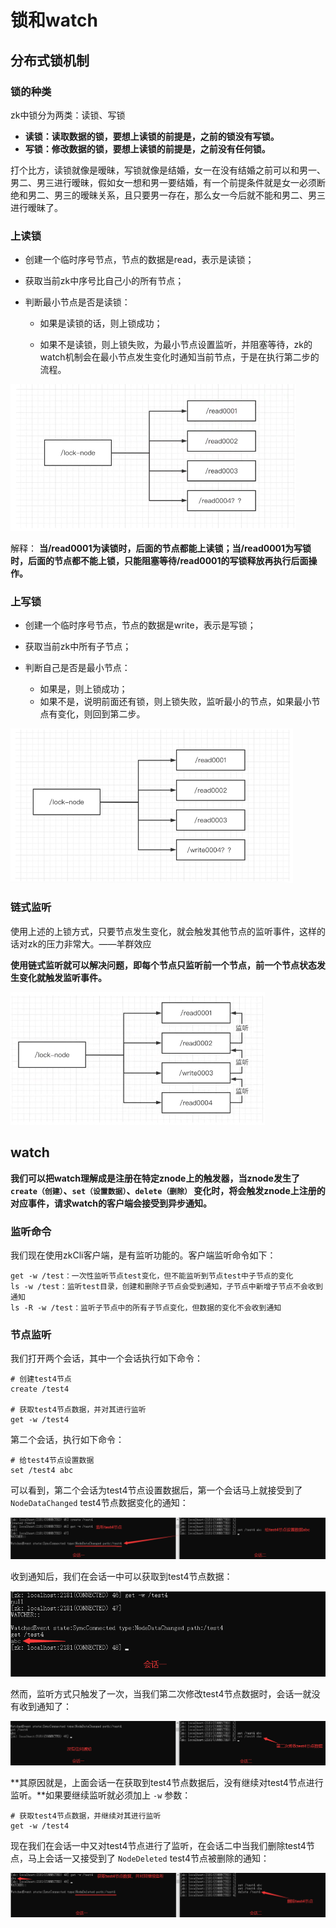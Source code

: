 # 锁和watch

## 分布式锁机制

### 锁的种类

zk中锁分为两类：读锁、写锁

- **读锁：读取数据的锁，要想上读锁的前提是，之前的锁没有写锁。**
- **写锁：修改数据的锁，要想上读锁的前提是，之前没有任何锁。**

打个比方，读锁就像是暧昧，写锁就像是结婚，女一在没有结婚之前可以和男一、男二、男三进行暧昧，假如女一想和男一要结婚，有一个前提条件就是女一必须断绝和男二、男三的暧昧关系，且只要男一存在，那么女一今后就不能和男二、男三进行暧昧了。

### 上读锁

- 创建一个临时序号节点，节点的数据是read，表示是读锁；

- 获取当前zk中序号比自己小的所有节点；

- 判断最小节点是否是读锁：

  - 如果是读锁的话，则上锁成功；

  - 如果不是读锁，则上锁失败，为最小节点设置监听，并阻塞等待，zk的watch机制会在最小节点发生变化时通知当前节点，于是在执行第二步的流程。


![QQ截图20220119143009](Image/QQ截图20220119143009.png)

解释： **当/read0001为读锁时，后面的节点都能上读锁；当/read0001为写锁时，后面的节点都不能上锁，只能阻塞等待/read0001的写锁释放再执行后面操作。**

### 上写锁

- 创建一个临时序号节点，节点的数据是write，表示是写锁；

- 获取当前zk中所有子节点；

- 判断自己是否是最小节点：

  - 如果是，则上锁成功；
  - 如果不是，说明前面还有锁，则上锁失败，监听最小的节点，如果最小节点有变化，则回到第二步。

![QQ截图20220119143650](Image/QQ截图20220119143650.png)

### 链式监听

使用上述的上锁方式，只要节点发生变化，就会触发其他节点的监听事件，这样的话对zk的压力非常大。——羊群效应

**使用链式监听就可以解决问题，即每个节点只监听前一个节点，前一个节点状态发生变化就触发监听事件。**

![QQ截图20220119144625](Image/QQ截图20220119144625.png)

## watch

**我们可以把watch理解成是注册在特定znode上的触发器，当znode发生了 `create（创建）`、`set（设置数据）`、`delete（删除）` 变化时，将会触发znode上注册的对应事件，请求watch的客户端会接受到异步通知。**

### 监听命令

我们现在使用zkCli客户端，是有监听功能的。客户端监听命令如下：

```
get -w /test：一次性监听节点test变化，但不能监听到节点test中子节点的变化
ls -w /test：监听test目录，创建和删除子节点会受到通知，子节点中新增子节点不会收到通知
ls -R -w /test：监听子节点中的所有子节点变化，但数据的变化不会收到通知
```

### 节点监听

我们打开两个会话，其中一个会话执行如下命令：

```
# 创建test4节点
create /test4

# 获取test4节点数据，并对其进行监听
get -w /test4
```

第二个会话，执行如下命令：

```
# 给test4节点设置数据
set /test4 abc
```

可以看到，第二个会话为test4节点设置数据后，第一个会话马上就接受到了 `NodeDataChanged` test4节点数据变化的通知：

![QQ截图20220119151652](Image/QQ截图20220119151652.png)

收到通知后，我们在会话一中可以获取到test4节点数据：

![QQ截图20220119152031](Image/QQ截图20220119152031.png)

然而，监听方式只触发了一次，当我们第二次修改test4节点数据时，会话一就没有收到通知了：

![QQ截图20220119152621](Image/QQ截图20220119152621.png)

**其原因就是，上面会话一在获取到test4节点数据后，没有继续对test4节点进行监听。**如果要继续监听就必须加上 `-w` 参数：

```
# 获取test4节点数据，并继续对其进行监听
get -w /test4
```

现在我们在会话一中又对test4节点进行了监听，在会话二中当我们删除test4节点，马上会话一又接受到了 `NodeDeleted` test4节点被删除的通知：

![QQ截图20220119153132](Image/QQ截图20220119153132.png)
